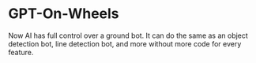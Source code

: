 # GPT-On-Wheels
Now AI has full control over a ground bot. It can do the same as an object detection bot, line detection bot, and more without more code for every feature.

